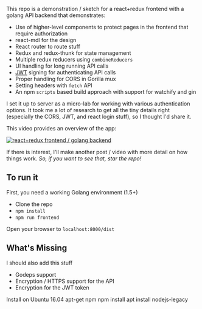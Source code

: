 This repo is a demonstration / sketch for a react+redux frontend with a golang API  backend that demonstrates:

* Use of higher-level components to protect pages in the frontend that require authorization
* react-mdl for the design
* React router to route stuff
* Redux and redux-thunk for state management
* Multiple redux reducers using `combineReducers`
* UI handling for long running API calls
* [JWT](http://jwt.io/) signing for authenticating API calls
* Proper handling for CORS in Gorilla mux
* Setting headers with `fetch` API
* An npm `scripts` based build approach with support for watchify and gin

I set it up to server as a micro-lab for working with various authentication options.  It took me a lot of research to get all the tiny details right (especially the CORS, JWT, and react login stuff), so I thought I'd share it.

This video provides an overview of the app:

[![react+redux frontend / golang backend](video-poster.png)](https://youtu.be/yp7UqOfNTZ4)

If there is interest, I'll make another post / video with more detail on how things work.  *So, if you want to see that, star the repo!*

## To run it

First, you need a working Golang environment (1.5+)
* Clone the repo
* `npm install`
* `npm run frontend`

Open your browser to `localhost:8000/dist`

## What's Missing

I should also add this stuff

* Godeps support
* Encryption / HTTPS support for the API
* Encryption for the JWT token

Install on Ubuntu 16.04
apt-get npm
npm install
apt install nodejs-legacy

